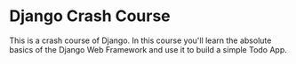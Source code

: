 # Django Crash Course

This is a crash course of Django. In this course you'll learn the absolute basics of the Django Web Framework and use it to build a simple Todo App.